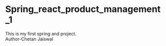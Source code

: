 # Spring_react_product_management_1
This is my first spring and project. <br> Author-Chetan Jaiswal
